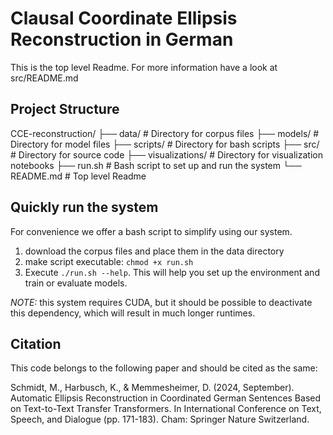 # Clausal Coordinate Ellipsis Reconstruction in German
This is the top level Readme. 
For more information have a look at src/README.md

## Project Structure
CCE-reconstruction/
├── data/                   # Directory for corpus files
├── models/                 # Directory for model files
├── scripts/                # Directory for bash scripts
├── src/                    # Directory for source code
├── visualizations/         # Directory for visualization notebooks
├── run.sh                  # Bash script to set up and run the system
└── README.md               # Top level Readme

## Quickly run the system
For convenience we offer a bash script to simplify using our system. 

1. download the corpus files and place them in the data directory
2. make script executable: `chmod +x run.sh`
3. Execute `./run.sh --help`. This will help you set up the environment and train or evaluate models.

*NOTE:* this system requires CUDA, but it should be possible to deactivate this dependency, which will result in much longer runtimes. 

## Citation
This code belongs to the following paper and should be cited as the same: 

Schmidt, M., Harbusch, K., & Memmesheimer, D. (2024, September). Automatic Ellipsis Reconstruction in Coordinated German Sentences Based on Text-to-Text Transfer Transformers. In International Conference on Text, Speech, and Dialogue (pp. 171-183). Cham: Springer Nature Switzerland.